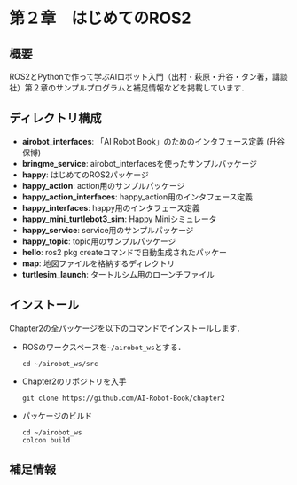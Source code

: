 # 第２章　はじめてのROS2
## 概要
ROS2とPythonで作って学ぶAIロボット入門（出村・萩原・升谷・タン著，講談社）第２章のサンプルプログラムと補足情報などを掲載しています．

## ディレクトリ構成
- **airobot_interfaces**: 「AI Robot Book」のためのインタフェース定義 (升谷 保博) 
- **bringme_service**: airobot_interfacesを使ったサンプルパッケージ 
- **happy**: はじめてのROS2パッケージ 
- **happy_action**: action用のサンプルパッケージ 
- **happy_action_interfaces**: happy_action用のインタフェース定義 
- **happy_interfaces**: happy用のインタフェース定義 
- **happy_mini_turtlebot3_sim**: Happy Miniシミュレータ
- **happy_service**: service用のサンプルパッケージ 
- **happy_topic**: topic用のサンプルパッケージ
- **hello**: ros2 pkg createコマンドで自動生成されたパッケー
- **map**: 地図ファイルを格納するディレクトリ
- **turtlesim_launch**: タートルシム用のローンチファイル 

## インストール
Chapter2の全パッケージを以下のコマンドでインストールします．
- ROSのワークスペースを`~/airobot_ws`とする．
  ```
  cd ~/airobot_ws/src
  ```

- Chapter2のリポジトリを入手
  ```
  git clone https://github.com/AI-Robot-Book/chapter2
  ```
  
- パッケージのビルド   
  ```
  cd ~/airobot_ws  
  colcon build
  ```



## 補足情報
